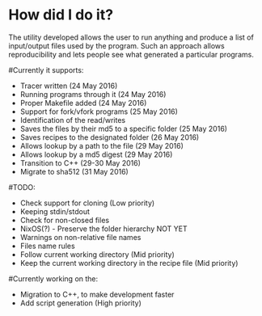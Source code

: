 # How did I do it?

The utility developed allows the user to run anything and produce a list of input/output files used by the program. Such an approach allows reproducibility and lets people see what generated a particular programs.

#Currently it supports:
- Tracer written (24 May 2016)
- Running programs through it (24 May 2016)
- Proper Makefile added (24 May 2016)
- Support for fork/vfork programs (25 May 2016)
- Identification of the read/writes
- Saves the files by their md5 to a specific folder (25 May 2016)
- Saves recipes to the designated folder (26 May 2016)
- Allows lookup by a path to the file (29 May 2016)
- Allows lookup by a md5 digest (29 May 2016)
- Transition to C++ (29-30 May 2016)
- Migrate to sha512 (31 May 2016)

#TODO:
- Check support for cloning (Low priority)
- Keeping stdin/stdout
- Check for non-closed files
- NixOS(?) - Preserve the folder hierarchy NOT YET
- Warnings on non-relative file names
- Files name rules
- Follow current working directory (Mid priority)
- Keep the current working directory in the recipe file (Mid priority)

#Currently working on the:
- Migration to C++, to make development faster
- Add script generation (High priority)
